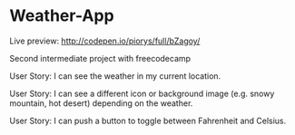 # Weather-App

Live preview: http://codepen.io/piorys/full/bZagoy/

Second intermediate project with freecodecamp

User Story: I can see the weather in my current location.

User Story: I can see a different icon or background image (e.g. snowy mountain, hot desert) depending on the weather.

User Story: I can push a button to toggle between Fahrenheit and Celsius.
